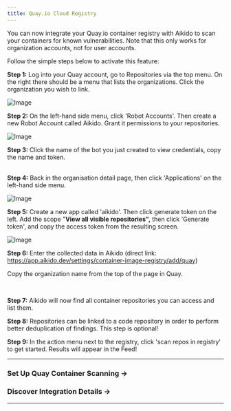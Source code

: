 ```yaml
---
title: Quay.io Cloud Registry
---
```



You can now integrate your Quay.io container registry with Aikido to scan your containers for known vulnerabilities. Note that this only works for organization accounts, not for user accounts.

Follow the simple steps below to activate this feature:

**Step 1:** Log into your Quay account, go to Repositories via the top menu. On the right there should be a menu that lists the organizations. Click the organization you wish to link.

![Image](https://ucarecdn.com/47f7b1df-6578-446d-a0b0-34cd464dbe41/)

**Step 2:** On the left-hand side menu, click 'Robot Accounts'. Then create a new Robot Account called Aikido. Grant it permissions to your repositories.

![Image](https://ucarecdn.com/d39f90d5-61c7-479a-b77a-c90234cabb8b/)

**Step 3:** Click the name of the bot you just created to view credentials, copy the name and token.\
​

**Step 4:** Back in the organisation detail page, then click 'Applications' on the left-hand side menu.

![Image](https://ucarecdn.com/8f077c3e-18f4-48bb-bfbd-f72f0e271ba2/)

**Step 5:** Create a new app called 'aikido'. Then click generate token on the left. Add the scope "**View all visible repositories",** then click 'Generate token', and copy the access token from the resulting screen.

![Image](https://ucarecdn.com/685fec8f-7736-475e-9ef1-a7e8000d8b00/)

**Step 6:** Enter the collected data in Aikido (direct link: <https://app.aikido.dev/settings/container-image-registry/add/quay>)

Copy the organization name from the top of the page in Quay.

​

**Step 7:** Aikido will now find all container repositories you can access and list them.

**Step 8:** Repositories can be linked to a code repository in order to perform better deduplication of findings. This step is optional!

**Step 9:** In the action menu next to the registry, click 'scan repos in registry' to get started. Results will appear in the Feed!

---

### Set Up Quay Container Scanning →

### Discover Integration Details →

---